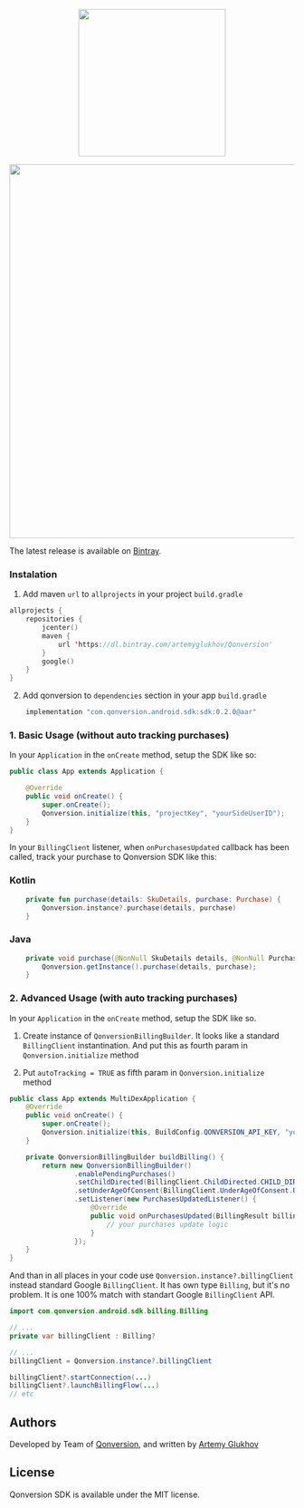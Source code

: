 <p align="center">
     <a href="https://qonversion.io"><img width="260" src="https://qonversion.io/img/brand.svg"></a>
</p>

<p align="center">
     <a href="https://qonversion.io"><img width="660" src="https://qonversion.io/img/illustrations/charts.svg"></a></p>

The latest release is available on [Bintray](https://dl.bintray.com/artemyglukhov/Qonversion).

### Instalation

1. Add maven `url` to `allprojects` in your project `build.gradle`
```kotlin
allprojects {
    repositories {
        jcenter()
        maven {
            url 'https://dl.bintray.com/artemyglukhov/Qonversion'
        }
        google()
    }
}
```
2. Add qonversion to `dependencies` section in your app `build.gradle`

```kotlin
    implementation "com.qonversion.android.sdk:sdk:0.2.0@aar"
```

### 1. Basic Usage (without auto tracking purchases)

In your `Application` in the `onCreate` method, setup the SDK like so:

```java
public class App extends Application {

    @Override
    public void onCreate() {
        super.onCreate();
        Qonversion.initialize(this, "projectKey", "yourSideUserID");
    }
}
```

In your `BillingClient` listener, when `onPurchasesUpdated` callback has been called, track your purchase to Qonversion SDK like this:

### Kotlin

```kotlin
    private fun purchase(details: SkuDetails, purchase: Purchase) {
        Qonversion.instance?.purchase(details, purchase)
    }
```

### Java

```java
    private void purchase(@NonNull SkuDetails details, @NonNull Purchase purchase) {
        Qonversion.getInstance().purchase(details, purchase);
    }
```

### 2. Advanced Usage (with auto tracking purchases)

In your `Application` in the `onCreate` method, setup the SDK like so.

1. Create instance of `QonversionBillingBuilder`. It looks like a standard `BillingClient` instantination. And put this as fourth param in `Qonversion.initialize` method

2. Put `autoTracking = TRUE` as fifth param in `Qonversion.initialize` method

```java
public class App extends MultiDexApplication {
    @Override
    public void onCreate() {
        super.onCreate();
        Qonversion.initialize(this, BuildConfig.QONVERSION_API_KEY, "yourSideUserID", buildBilling(), true);
    }

    private QonversionBillingBuilder buildBilling() {
        return new QonversionBillingBuilder()
                .enablePendingPurchases()
                .setChildDirected(BillingClient.ChildDirected.CHILD_DIRECTED)
                .setUnderAgeOfConsent(BillingClient.UnderAgeOfConsent.UNDER_AGE_OF_CONSENT)
                .setListener(new PurchasesUpdatedListener() {
                    @Override
                    public void onPurchasesUpdated(BillingResult billingResult, @Nullable List<Purchase> purchases) {
                        // your purchases update logic
                    }
                });
    }
}
```
And than in all places in your code use `Qonversion.instance?.billingClient` instead standard Google `BillingClient`. It has own type `Billing`, but it's no problem. It is one 100% match with standart Google `BillingClient` API.

```java
import com.qonversion.android.sdk.billing.Billing

// ...
private var billingClient : Billing? 

// ...
billingClient = Qonversion.instance?.billingClient

billingClient?.startConnection(...)
billingClient?.launchBillingFlow(...)
// etc

```

## Authors

Developed by Team of [Qonversion](https://qonversion.io), and written by [Artemy Glukhov](https://github.com/ArtemyGlukhov)

## License

Qonversion SDK is available under the MIT license.
